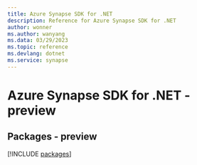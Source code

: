 ```yaml
---
title: Azure Synapse SDK for .NET
description: Reference for Azure Synapse SDK for .NET
author: wonner
ms.author: wanyang
ms.data: 03/29/2023
ms.topic: reference
ms.devlang: dotnet
ms.service: synapse
---
```

# Azure Synapse SDK for .NET - preview
## Packages - preview
[!INCLUDE [packages](synapse-index.md)]